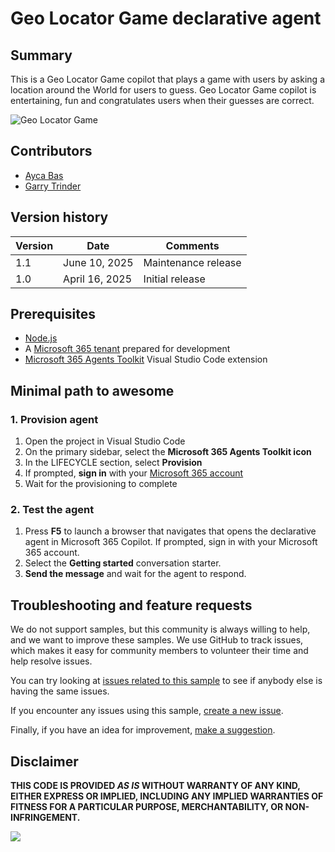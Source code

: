 # Geo Locator Game declarative agent

## Summary

This is a Geo Locator Game copilot that plays a game with users by asking a location around the World for users to guess. Geo Locator Game copilot is entertaining, fun and congratulates users when their guesses are correct.

![Geo Locator Game](./assets/preview.gif)

## Contributors

* [Ayca Bas](https://github.com/aycabas)
* [Garry Trinder](https://github.com/garrytrinder)

## Version history

| Version | Date | Comments |
|--|--|--|
| 1.1 | June 10, 2025 | Maintenance release |
| 1.0 | April 16, 2025 | Initial release |

## Prerequisites

* [Node.js](https://nodejs.org/)
* A [Microsoft 365 tenant](https://learn.microsoft.com/en-us/microsoftteams/platform/concepts/build-and-test/prepare-your-o365-tenant) prepared for development
* [Microsoft 365 Agents Toolkit](https://aka.ms/teams-toolkit) Visual Studio Code extension

## Minimal path to awesome

### 1. Provision agent

1. Open the project in Visual Studio Code
1. On the primary sidebar, select the **Microsoft 365 Agents Toolkit icon**
1. In the LIFECYCLE section, select **Provision**
1. If prompted, **sign in** with your [Microsoft 365 account](https://docs.microsoft.com/microsoftteams/platform/toolkit/accounts)
1. Wait for the provisioning to complete

### 2. Test the agent

1. Press **F5** to launch a browser that navigates that opens the declarative agent in Microsoft 365 Copilot. If prompted, sign in with your Microsoft 365 account.
1. Select the **Getting started** conversation starter.
1. **Send the message** and wait for the agent to respond.

## Troubleshooting and feature requests

We do not support samples, but this community is always willing to help, and we want to improve these samples. We use GitHub to track issues, which makes it easy for community members to volunteer their time and help resolve issues.

You can try looking at [issues related to this sample](https://github.com/pnp/copilot-pro-dev-samples/issues?q=label%3A%22sample%3A%20da-geolocator-game%22) to see if anybody else is having the same issues.

If you encounter any issues using this sample, [create a new issue](https://github.com/pnp/copilot-pro-dev-samples/issues/new).

Finally, if you have an idea for improvement, [make a suggestion](https://github.com/pnp/copilot-pro-dev-samples/issues/new).

## Disclaimer

**THIS CODE IS PROVIDED *AS IS* WITHOUT WARRANTY OF ANY KIND, EITHER EXPRESS OR IMPLIED, INCLUDING ANY IMPLIED WARRANTIES OF FITNESS FOR A PARTICULAR PURPOSE, MERCHANTABILITY, OR NON-INFRINGEMENT.**

![](https://m365-visitor-stats.azurewebsites.net/SamplesGallery/da-geolocator-game)
